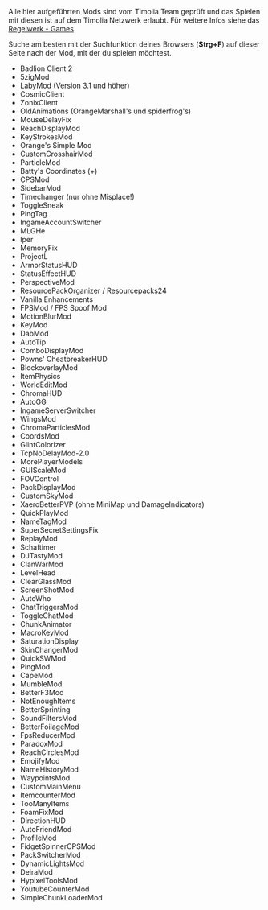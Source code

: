 Alle hier aufgeführten Mods sind vom Timolia Team geprüft und das Spielen mit diesen ist auf dem Timolia Netzwerk erlaubt. Für weitere Infos siehe das [Regelwerk - Games](/rules/games/#2-modifikationen-modshacks-resource-packs-und-minimaps).

Suche am besten mit der Suchfunktion deines Browsers (<b>Strg+F</b>) auf dieser Seite nach der Mod, mit der du spielen möchtest.

- Badlion Client 2
- 5zigMod
- LabyMod (Version 3.1 und höher)
- CosmicClient
- ZonixClient
- OldAnimations (OrangeMarshall's und spiderfrog's)
- MouseDelayFix
- ReachDisplayMod
- KeyStrokesMod
- Orange's Simple Mod
- CustomCrosshairMod
- ParticleMod
- Batty's Coordinates (+)
- CPSMod
- SidebarMod
- Timechanger (nur ohne Misplace!)
- ToggleSneak
- PingTag
- IngameAccountSwitcher
- MLGHe
- lper
- MemoryFix
- ProjectL
- ArmorStatusHUD
- StatusEffectHUD
- PerspectiveMod
- ResourcePackOrganizer / Resourcepacks24
- Vanilla Enhancements
- FPSMod / FPS Spoof Mod
- MotionBlurMod
- KeyMod
- DabMod
- AutoTip
- ComboDisplayMod
- Powns' CheatbreakerHUD
- BlockoverlayMod
- ItemPhysics
- WorldEditMod
- ChromaHUD
- AutoGG
- IngameServerSwitcher
- WingsMod
- ChromaParticlesMod
- CoordsMod
- GlintColorizer
- TcpNoDelayMod-2.0
- MorePlayerModels
- GUIScaleMod
- FOVControl
- PackDisplayMod
- CustomSkyMod
- XaeroBetterPVP (ohne MiniMap und DamageIndicators)
- QuickPlayMod
- NameTagMod
- SuperSecretSettingsFix
- ReplayMod
- Schaftimer
- DJTastyMod
- ClanWarMod
- LevelHead
- ClearGlassMod
- ScreenShotMod
- AutoWho
- ChatTriggersMod
- ToggleChatMod
- ChunkAnimator
- MacroKeyMod
- SaturationDisplay
- SkinChangerMod
- QuickSWMod
- PingMod
- CapeMod
- MumbleMod
- BetterF3Mod
- NotEnoughItems
- BetterSprinting
- SoundFiltersMod
- BetterFoilageMod
- FpsReducerMod
- ParadoxMod
- ReachCirclesMod
- EmojifyMod
- NameHistoryMod
- WaypointsMod
- CustomMainMenu
- ItemcounterMod
- TooManyItems
- FoamFixMod
- DirectionHUD
- AutoFriendMod
- ProfileMod
- FidgetSpinnerCPSMod
- PackSwitcherMod
- DynamicLightsMod
- DeiraMod
- HypixelToolsMod
- YoutubeCounterMod
- SimpleChunkLoaderMod
